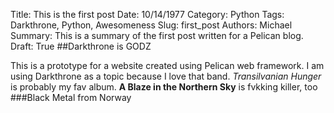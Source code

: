 Title: This is the first post
Date: 10/14/1977
Category: Python
Tags: Darkthrone, Python, Awesomeness
Slug: first_post
Authors: Michael
Summary: This is a summary of the first post written for a Pelican blog.
Draft: True
##Darkthrone is GODZ

This is a prototype for a website created using Pelican web framework.
I am using Darkthrone as a topic because I love that band.
*Transilvanian Hunger* is probably my fav album.
**A Blaze in the Northern Sky** is fvkking killer, too
###Black Metal from Norway

